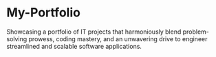 # My-Portfolio
Showcasing a portfolio of IT projects that harmoniously blend problem-solving prowess, coding mastery, and an unwavering drive to engineer streamlined and scalable software applications.
